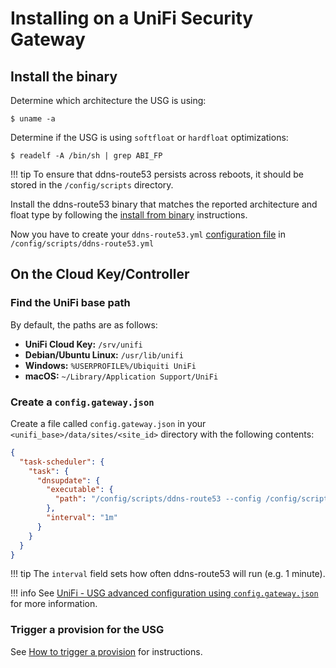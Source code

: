 # Installing on a UniFi Security Gateway

## Install the binary

Determine which architecture the USG is using:

```shell
$ uname -a
```

Determine if the USG is using `softfloat` or `hardfloat` optimizations:

```shell
$ readelf -A /bin/sh | grep ABI_FP
```

!!! tip
    To ensure that ddns-route53 persists across reboots, it should be stored in the `/config/scripts` directory.

Install the ddns-route53 binary that matches the reported architecture and float type by following
the [install from binary](binary.md) instructions.

Now you have to create your `ddns-route53.yml` [configuration file](../config/index.md#configuration-file) in
`/config/scripts/ddns-route53.yml`

## On the Cloud Key/Controller

### Find the UniFi base path

By default, the paths are as follows:

* **UniFi Cloud Key:** `/srv/unifi`
* **Debian/Ubuntu Linux:** `/usr/lib/unifi`
* **Windows:** `%USERPROFILE%/Ubiquiti UniFi`
* **macOS:** `~/Library/Application Support/UniFi`

### Create a `config.gateway.json`

Create a file called `config.gateway.json` in your `<unifi_base>/data/sites/<site_id>` directory with
the following contents:

```json
{
  "task-scheduler": {
    "task": {
      "dnsupdate": {
        "executable": {
          "path": "/config/scripts/ddns-route53 --config /config/scripts/ddns-config.yml"
        },
        "interval": "1m"
      }
    }
  }
}
```

!!! tip
    The `interval` field sets how often ddns-route53 will run (e.g. 1 minute).

!!! info
    See [UniFi - USG advanced configuration using `config.gateway.json`](https://help.ui.com/hc/en-us/articles/215458888-UniFi-USG-Advanced-Configuration-Using-config-gateway-json) for more information.

### Trigger a provision for the USG

See [How to trigger a provision](https://help.ui.com/hc/en-us/articles/360008240754#8) for instructions.
